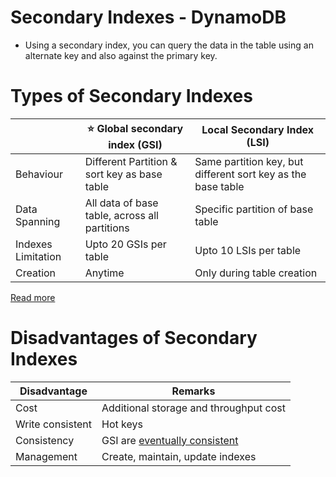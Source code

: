 # Secondary Indexes - DynamoDB
- Using a secondary index, you can query the data in the table using an alternate key and also against the primary key.

# Types of Secondary Indexes

|                    | :star: Global secondary index (GSI)           | Local Secondary Index (LSI)                                  |
|--------------------|-----------------------------------------------|--------------------------------------------------------------|
| Behaviour          | Different Partition & sort key as base table  | Same partition key, but different sort key as the base table |
| Data Spanning      | All data of base table, across all partitions | Specific partition of base table                             |
| Indexes Limitation | Upto 20 GSIs per table                        | Upto 10 LSIs per table                                       |
| Creation           | Anytime                                       | Only during table creation                                   |

[Read more](https://docs.aws.amazon.com/amazondynamodb/latest/developerguide/SecondaryIndexes.html)

# Disadvantages of Secondary Indexes

| Disadvantage     | Remarks                                                                                          |
|------------------|--------------------------------------------------------------------------------------------------|
| Cost             | Additional storage and throughput cost                                                           |
| Write consistent | Hot keys                                                                                         |
| Consistency      | GSI are [eventually consistent](../../../3_DatabaseServices/4_Consistency&Replication/Readme.md) |
| Management       | Create, maintain, update indexes                                                                 |